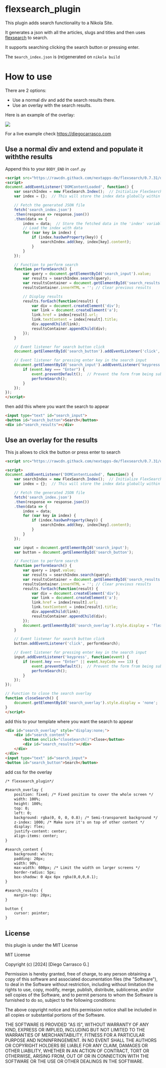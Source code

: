 # flexsearch_plugin

This plugin adds search functionality to a Nikola Site.

It generates a json with all the articles, slugs and titles and then uses [flexsearch](https://github.com/nextapps-de/flexsearch) to search.

It supports searching clicking the search button or pressing enter. 

The s`earch_index.json` is (re)generated on `nikola build`

# How to use

There are 2 options:

- Use a normal div and add the search results there.
- Use an overlay with the search results.

Here is an example of the overlay:

![](imgs/example_overlay.png)

For a live example check https://diegocarrasco.com


## Use a normal div and extend and populate it withthe results

Append this to your `BODY_END` in `conf.py`

```html
<script src="https://rawcdn.githack.com/nextapps-de/flexsearch/0.7.31/dist/flexsearch.bundle.js"></script>
<script>
document.addEventListener('DOMContentLoaded', function() {
    var searchIndex = new FlexSearch.Index();  // Initialize FlexSearch
    var index = {};  // This will store the index data globally within this script block

    // Fetch the generated JSON file
    fetch('search_index.json')
    .then(response => response.json())
    .then(data => {
        index = data;  // Store the fetched data in the 'index' variable
        // Load the index with data
        for (var key in index) {
            if (index.hasOwnProperty(key)) {
                searchIndex.add(key, index[key].content);
            }
        }
    });

    // Function to perform search
    function performSearch() {
        var query = document.getElementById('search_input').value;
        var results = searchIndex.search(query);
        var resultsContainer = document.getElementById('search_results');
        resultsContainer.innerHTML = ''; // Clear previous results

        // Display results
        results.forEach(function(result) {
            var div = document.createElement('div');
            var link = document.createElement('a');
            link.href = index[result].url;
            link.textContent = index[result].title;
            div.appendChild(link);
            resultsContainer.appendChild(div);
        });
    }

    // Event listener for search button click
    document.getElementById('search_button').addEventListener('click', performSearch);

    // Event listener for pressing enter key in the search input
    document.getElementById('search_input').addEventListener('keypress', function(event) {
        if (event.key === "Enter") {
            event.preventDefault();  // Prevent the form from being submitted
            performSearch();
        }
    });
});
</script>
```

then add this where you want the search to appear

```html
<input type="text" id="search_input">
<button id="search_button">Search</button>
<div id="search_results"></div>
```


## Use an overlay for the results

This js allows to click the button or press enter to search

```html
<script src="https://rawcdn.githack.com/nextapps-de/flexsearch/0.7.31/dist/flexsearch.bundle.js"></script>

<script>
document.addEventListener('DOMContentLoaded', function() {
    var searchIndex = new FlexSearch.Index();  // Initialize FlexSearch
    var index = {};  // This will store the index data globally within this script block

    // Fetch the generated JSON file
    fetch('search_index.json')
    .then(response => response.json())
    .then(data => {
        index = data;
        for (var key in index) {
            if (index.hasOwnProperty(key)) {
                searchIndex.add(key, index[key].content);
            }
        }
    });

    var input = document.getElementById('search_input');
    var button = document.getElementById('search_button');

    // Function to perform search
    function performSearch() {
        var query = input.value;
        var results = searchIndex.search(query);
        var resultsContainer = document.getElementById('search_results');
        resultsContainer.innerHTML = ''; // Clear previous results
        results.forEach(function(result) {
            var div = document.createElement('div');
            var link = document.createElement('a');
            link.href = index[result].url;
            link.textContent = index[result].title;
            div.appendChild(link);
            resultsContainer.appendChild(div);
        });
        document.getElementById('search_overlay').style.display = 'flex'; // Show the overlay
    }

    // Event listener for search button click
    button.addEventListener('click', performSearch);

    // Event listener for pressing enter key in the search input
    input.addEventListener('keypress', function(event) {
        if (event.key === "Enter" || event.keyCode === 13) {
            event.preventDefault();  // Prevent the form from being submitted
            performSearch();
        }
    });
});

// Function to close the search overlay
function closeSearch() {
    document.getElementById('search_overlay').style.display = 'none';
}
</script>
```

add this to your template where you want the search to appear

```html
<div id="search_overlay" style="display:none;">
    <div id="search_content">
        <button onclick="closeSearch()">Close</button>
        <div id="search_results"></div>
    </div>
</div>
<input type="text" id="search_input">
<button id="search_button">Search</button>
```

add css for the overlay

```html
/* flexsearch_plugin*/

#search_overlay {
    position: fixed; /* Fixed position to cover the whole screen */
    width: 100%;
    height: 100%;
    top: 0;
    left: 0;
    background: rgba(0, 0, 0, 0.8); /* Semi-transparent background */
    z-index: 1000; /* Make sure it's on top of other content */
    display: flex;
    justify-content: center;
    align-items: center;
}

#search_content {
    background: white;
    padding: 20px;
    width: 90%;
    max-width: 600px; /* Limit the width on larger screens */
    border-radius: 5px;
    box-shadow: 0 4px 6px rgba(0,0,0,0.1);
}

#search_results {
    margin-top: 20px;
}

button {
    cursor: pointer;
}
```

## License

this plugin is under the MIT License

MIT License

Copyright (c) [2024] [Diego Carrasco G.]

Permission is hereby granted, free of charge, to any person obtaining a copy
of this software and associated documentation files (the "Software"), to deal
in the Software without restriction, including without limitation the rights
to use, copy, modify, merge, publish, distribute, sublicense, and/or sell
copies of the Software, and to permit persons to whom the Software is
furnished to do so, subject to the following conditions:

The above copyright notice and this permission notice shall be included in all
copies or substantial portions of the Software.

THE SOFTWARE IS PROVIDED "AS IS", WITHOUT WARRANTY OF ANY KIND, EXPRESS OR
IMPLIED, INCLUDING BUT NOT LIMITED TO THE WARRANTIES OF MERCHANTABILITY,
FITNESS FOR A PARTICULAR PURPOSE AND NONINFRINGEMENT. IN NO EVENT SHALL THE
AUTHORS OR COPYRIGHT HOLDERS BE LIABLE FOR ANY CLAIM, DAMAGES OR OTHER
LIABILITY, WHETHER IN AN ACTION OF CONTRACT, TORT OR OTHERWISE, ARISING FROM,
OUT OF OR IN CONNECTION WITH THE SOFTWARE OR THE USE OR OTHER DEALINGS IN THE
SOFTWARE.
